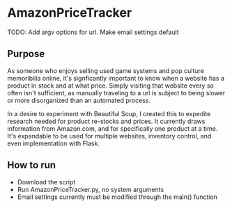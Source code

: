 # AmazonPriceTracker

TODO: Add argv options for url.
      Make email settings default
      
## Purpose
As someone who enjoys selling used game systems and pop culture memoribilia online, it's signficantly important to know when a website has a product in stock and at what price. Simply visiting that website every so often isn't sufficient, as manually traveling to a url is subject to being slower or more disorganized than an automated process.

In a desire to experiment with Beautiful Soup, I created this to expedite research needed for product re-stocks and prices. It currently draws information from Amazon.com, and for specifically one product at a time. It's expandable to be used for multiple websites, inventory control, and even implementation with Flask. 

## How to run
* Download the script
* Run AmazonPriceTracker.py, no system arguments
* Email settings currently must be modified through the main() function
